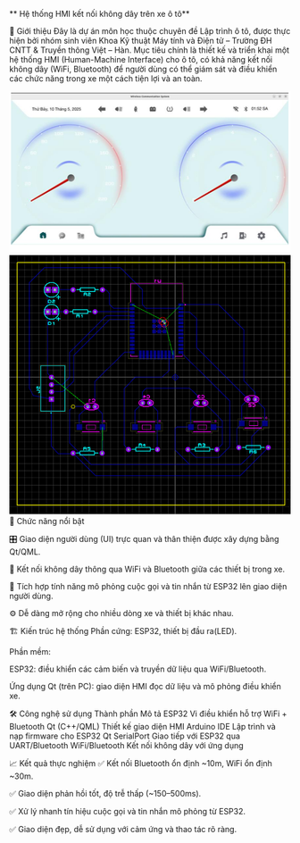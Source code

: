 ** Hệ thống HMI kết nối không dây trên xe ô tô**

🧠 Giới thiệu
Đây là dự án môn học thuộc chuyên đề Lập trình ô tô, được thực hiện bởi nhóm sinh viên Khoa Kỹ thuật Máy tính và Điện tử – Trường ĐH CNTT & Truyền thông Việt – Hàn.
Mục tiêu chính là thiết kế và triển khai một hệ thống HMI (Human-Machine Interface) cho ô tô, có khả năng kết nối không dây (WiFi, Bluetooth) để người dùng có thể giám sát và điều khiển các chức năng trong xe một cách tiện lợi và an toàn.

![Mô tả ảnh](QT.png)
![Mô tả ảnh](PCB.png)
🌟 Chức năng nổi bật

🎛️ Giao diện người dùng (UI) trực quan và thân thiện được xây dựng bằng Qt/QML.

📡 Kết nối không dây thông qua WiFi và Bluetooth giữa các thiết bị trong xe.

📲 Tích hợp tính năng mô phỏng cuộc gọi và tin nhắn từ ESP32 lên giao diện người dùng.

⚙️ Dễ dàng mở rộng cho nhiều dòng xe và thiết bị khác nhau.

🏗️ Kiến trúc hệ thống
Phần cứng: ESP32, thiết bị đầu ra(LED).

Phần mềm:

ESP32: điều khiển các cảm biến và truyền dữ liệu qua WiFi/Bluetooth.

Ứng dụng Qt (trên PC): giao diện HMI đọc dữ liệu và mô phỏng điều khiển xe.

🛠️ Công nghệ sử dụng
Thành phần	Mô tả
ESP32	Vi điều khiển hỗ trợ WiFi + Bluetooth
Qt (C++/QML)	Thiết kế giao diện HMI
Arduino IDE	Lập trình và nạp firmware cho ESP32
Qt SerialPort	Giao tiếp với ESP32 qua UART/Bluetooth
WiFi/Bluetooth	Kết nối không dây với ứng dụng

📈 Kết quả thực nghiệm
✅ Kết nối Bluetooth ổn định ~10m, WiFi ổn định ~30m.

✅ Giao diện phản hồi tốt, độ trễ thấp (~150–500ms).

✅ Xử lý nhanh tín hiệu cuộc gọi và tin nhắn mô phỏng từ ESP32.

✅ Giao diện đẹp, dễ sử dụng với cảm ứng và thao tác rõ ràng.
